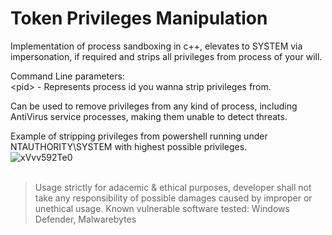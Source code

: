 # Token Privileges Manipulation
Implementation of process sandboxing in c++, elevates to SYSTEM via impersonation, if required and strips all privileges from process of your will.

Command Line parameters:<br>
\<pid\> - Represents process id you wanna strip privileges from.

Can be used to remove privileges from any kind of process, including AntiVirus service processes, making them unable to detect threats.<br>

Example of stripping privileges from powershell running under NTAUTHORITY\SYSTEM with highest possible privileges.<br>
![xVvv592Te0](https://github.com/ntdll0/Token-Privileges-Manipulation/assets/164230949/1456c8ea-a081-4fea-9385-173a37f4a495)<br><br>
> Usage strictly for adacemic & ethical purposes, developer shall not take any responsibility of possible damages caused by improper or unethical usage.
> Known vulnerable software tested: Windows Defender, Malwarebytes
